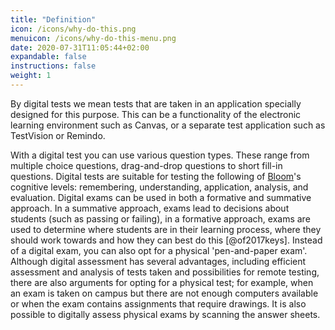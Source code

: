 ```yaml
---
title: "Definition"
icon: /icons/why-do-this.png
menuicon: /icons/why-do-this-menu.png
date: 2020-07-31T11:05:44+02:00
expandable: false
instructions: false
weight: 1
---
```


By digital tests we mean tests that are taken in an application specially designed for this purpose. This can be a functionality of the electronic learning environment such as Canvas, or a separate test application such as TestVision or Remindo.

With a digital test you can use various question types. These range from multiple choice questions, drag-and-drop questions to short fill-in questions. Digital tests are suitable for testing the following of [Bloom](https://www.utwente.nl/.uc/f84db0b51010284fa9c0174f5f903a6aaa8aeaf3a528a00/bloom-taxonomie-checklist.pdf)'s cognitive levels: remembering, understanding, application, analysis, and evaluation. Digital exams can be used in both a formative and summative approach. In a summative approach, exams lead to decisions about students (such as passing or failing), in a formative approach, exams are used to determine where students are in their learning process, where they should work towards and how they can best do this [@of2017keys]. Instead of a digital exam, you can also opt for a physical 'pen-and-paper exam'. Although digital assessment has several advantages, including efficient assessment and analysis of tests taken and possibilities for remote testing, there are also arguments for opting for a physical test; for example, when an exam is taken on campus but there are not enough computers available or when the exam contains assignments that require drawings. It is also possible to digitally assess physical exams by scanning the answer sheets.
